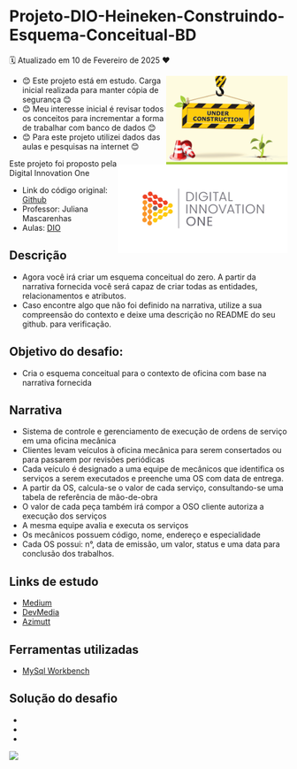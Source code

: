# Projeto-DIO-Heineken-Construindo-Esquema-Conceitual-BD

:spiral_calendar: Atualizado em 10 de Fevereiro de 2025 :heart:

<img align="right" alt="GIF" height="160px" src="https://github.com/rdeconti/rdeconti-resources/blob/main/under_construction.gif" />

- :blush: Este projeto está em estudo. Carga inicial realizada para manter cópia de segurança :blush:
- :blush: Meu interesse inicial é revisar todos os conceitos para incrementar a forma de trabalhar com banco de dados :blush:
- :blush: Para este projeto utilizei dados das aulas e pesquisas na internet :blush:

<img align="right" alt="GIF" height="160px" src="https://github.com/rdeconti/rdeconti-resources/blob/main/Digital%20Innovation%20One%20-%20Logotipo.png" />

Este projeto foi proposto pela Digital Innovation One
- Link do código original: [Github](https://github.com/julianazanelatto/mysql_sql_database_specialist/tree/main/M%C3%B3dulo%203/curso1)
- Professor: Juliana Mascarenhas
- Aulas: [DIO](https://web.dio.me/project/refinando-um-projeto-conceitual-de-banco-de-dados-e-commerce/learning/e731f9da-4b6d-458d-a577-6724668077be?back=/track/coding-the-future-heineken-ia-para-analise-de-dados&tab=undefined&moduleId=undefined)

## Descrição
- Agora você irá criar um esquema conceitual do zero. A partir da narrativa fornecida você será capaz de criar todas as entidades, relacionamentos e atributos.
- Caso encontre algo que não foi definido na narrativa, utilize a sua compreensão do contexto e deixe uma descrição no README do seu github. para verificação.

## Objetivo do desafio:
- Cria o esquema conceitual para o contexto de oficina com base na narrativa fornecida

## Narrativa
- Sistema de controle e gerenciamento de execução de ordens de serviço em uma oficina mecânica
- Clientes levam veículos à oficina mecânica para serem consertados ou para passarem por revisões  periódicas
- Cada veículo é designado a uma equipe de mecânicos que identifica os serviços a serem executados e preenche uma OS com data de entrega.
- A partir da OS, calcula-se o valor de cada serviço, consultando-se uma tabela de referência de mão-de-obra
- O valor de cada peça também irá compor a OSO cliente autoriza a execução dos serviços
- A mesma equipe avalia e executa os serviços
- Os mecânicos possuem código, nome, endereço e especialidade
- Cada OS possui: n°, data de emissão, um valor, status e uma data para conclusão dos trabalhos.

## Links de estudo
- [Medium](https://medium.com/@karlos-b/database-project-e-commerce-order-management-system-with-sql-d986b044d92)
- [DevMedia](https://www.devmedia.com.br/planejamento-e-modelagem-de-um-banco-de-dados-para-e-commerce/17185)
- [Azimutt](https://azimutt.app/gallery/e-commerce)

## Ferramentas utilizadas
- [MySql Workbench](https://www.mysql.com/products/workbench/)

## Solução do desafio
-
-
-

<img src="https://github.com/rdeconti/Projeto-DIO-Heineken-Inteligencia-Artificial-Refinando-Projeto-Conceitual-BD-E-COMMERCE/blob/main/ecommerce_relational_schema_desafio.png" />

